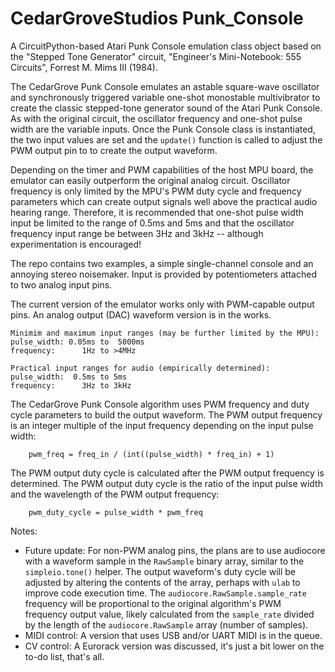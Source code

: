 # CedarGroveStudios Punk_Console
 

A CircuitPython-based Atari Punk Console emulation class object based on the "Stepped Tone Generator" circuit, "Engineer's Mini-Notebook: 555 Circuits", Forrest M. Mims III (1984).

The CedarGrove Punk Console emulates an astable square-wave oscillator and synchronously triggered variable one-shot monostable multivibrator to create the classic stepped-tone generator sound of the Atari Punk Console. As with the original circuit, the oscillator frequency and one-shot pulse width are the variable inputs. Once the Punk Console class is instantiated, the two input values are set and the `update()` function is called to adjust the PWM output pin to to create the output waveform.

Depending on the timer and PWM capabilities of the host MPU board, the emulator can easily outperform the original analog circuit. Oscillator frequency is only limited by the MPU's PWM duty cycle and frequency parameters which can create output signals well above the practical audio hearing range. Therefore, it is recommended that one-shot pulse width input be limited to the range of 0.5ms and 5ms and that the oscillator frequency input range be between 3Hz and 3kHz -- although experimentation is encouraged!

The repo contains two examples, a simple single-channel console and an annoying stereo noisemaker. Input is provided by potentiometers attached to two analog input pins.

The current version of the emulator works only with PWM-capable output pins. An analog output (DAC) waveform version is in the works.

    Minimim and maximum input ranges (may be further limited by the MPU):
    pulse_width: 0.05ms to  5000ms 
    frequency:      1Hz to >4MHz 

    Practical input ranges for audio (empirically determined):
    pulse_width:  0.5ms to 5ms
    frequency:      3Hz to 3kHz


The CedarGrove Punk Console algorithm uses PWM frequency and duty cycle parameters to build the output waveform. The PWM output frequency is an integer multiple of the input frequency depending on the input pulse width:

        pwm_freq = freq_in / (int((pulse_width) * freq_in) + 1)


The PWM output duty cycle is calculated after the PWM output frequency is determined. The PWM output duty cycle is the ratio of the input pulse width and the wavelength of the PWM output frequency:

        pwm_duty_cycle = pulse_width * pwm_freq


Notes:
- Future update: For non-PWM analog pins, the plans are to use audiocore with a waveform sample in the `RawSample` binary array, similar to the `simpleio.tone()` helper. The output waveform's duty cycle will be adjusted by altering the contents of the array, perhaps with `ulab` to improve code execution time. The     `audiocore.RawSample.sample_rate` frequency will be proportional to the original algorithm's PWM frequency output value, likely calculated from the `sample_rate` divided by the length of the `audiocore.RawSample` array (number of samples).
- MIDI control: A version that uses USB and/or UART MIDI is in the queue.
- CV control: A Eurorack version was discussed, it's just a bit lower on the to-do list, that's all.

    
